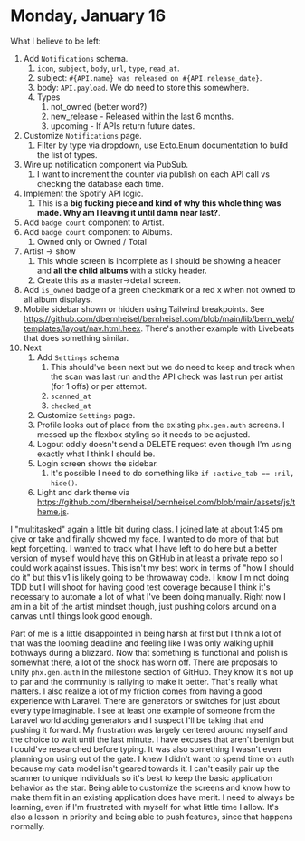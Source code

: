 # Monday, January 16

What I believe to be left:

1. Add `Notifications` schema.
    1. `icon`, `subject`, `body`, `url`, `type`, `read_at`.
    2. subject: `#{API.name} was released on #{API.release_date}`.
    3. body: `API.payload`. We do need to store this somewhere.
    4. Types
        1. not_owned (better word?)
        2. new_release - Released within the last 6 months.
        3. upcoming - If APIs return future dates.
2. Customize `Notifications` page.
    1. Filter by type via dropdown, use Ecto.Enum documentation to build the list of types.
3. Wire up notification component via PubSub.
    1. I want to increment the counter via publish on each API call vs checking the database each time.
4. Implement the Spotify API logic.
    1. This is a **big fucking piece and kind of why this whole thing was made. Why am I leaving it until damn near last?**.
5. Add `badge count` component to Artist.
6. Add `badge count` component to Albums.
    1. Owned only or Owned / Total
7. Artist -> show
    1. This whole screen is incomplete as I should be showing a header and **all the child albums** with a sticky header.
    2. Create this as a master->detail screen.
8. Add `is_owned` badge of a green checkmark or a red x when not owned to all album displays.
9. Mobile sidebar shown or hidden using Tailwind breakpoints. See https://github.com/dbernheisel/bernheisel.com/blob/main/lib/bern_web/templates/layout/nav.html.heex. There's another example with Livebeats that does something similar.
10. Next
    1. Add `Settings` schema
        1. This should've been next but we do need to keep and track when the scan was last run and the API check was last run per artist (for 1 offs) or per attempt.
        2. `scanned_at`
        3. `checked_at`
    2. Customize `Settings` page.
    3. Profile looks out of place from the existing `phx.gen.auth` screens. I messed up the flexbox styling so it needs to be adjusted.
    4. Logout oddly doesn't send a DELETE request even though I'm using exactly what I think I should be.
    5. Login screen shows the sidebar.
        1. It's possible I need to do something like `if :active_tab == :nil, hide()`.
    6. Light and dark theme via https://github.com/dbernheisel/bernheisel.com/blob/main/assets/js/theme.js.

I "multitasked" again a little bit during class. I joined late at about 1:45 pm give or take and finally showed my face. I wanted to do more of that but kept forgetting.
I wanted to track what I have left to do here but a better version of myself would have this on GitHub in at least a private repo so I could work against issues.
This isn't my best work in terms of "how I should do it" but this v1 is likely going to be throwaway code.
I know I'm not doing TDD but I will shoot for having good test coverage because I think it's necessary to automate a lot of what I've been doing manually.
Right now I am in a bit of the artist mindset though, just pushing colors around on a canvas until things look good enough.

Part of me is a little disappointed in being harsh at first but I think a lot of that was the looming deadline and feeling like I was only walking uphill bothways during a blizzard. Now that something is functional and polish is somewhat there, a lot of the shock has worn off.
There are proposals to unify `phx.gen.auth` in the milestone section of GitHub. They know it's not up to par and the community is rallying to make it better. That's really what matters.
I also realize a lot of my friction comes from having a good experience with Laravel. There are generators or switches for just about every type imaginable.
I see at least one example of someone from the Laravel world adding generators and I suspect I'll be taking that and pushing it forward.
My frustration was largely centered around myself and the choice to wait until the last minute. I have excuses that aren't benign but I could've researched before typing.
It was also something I wasn't even planning on using out of the gate. I knew I didn't want to spend time on auth because my data model
isn't geared towards it.
I can't easily pair up the scanner to unique individuals so it's best to keep the basic application behavior as the star. Being able to customize the screens and know how to make them fit in an existing application does have merit.
I need to always be learning, even if I'm frustrated with myself for what little time I allow. It's also a lesson in priority and being able to push features, since that happens normally.
